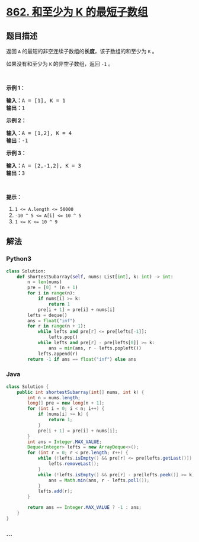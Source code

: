 # [862. 和至少为 K 的最短子数组](https://leetcode-cn.com/problems/shortest-subarray-with-sum-at-least-k)



## 题目描述

<!-- 这里写题目描述 -->

<p>返回 <code>A</code> 的最短的非空连续子数组的<strong>长度</strong>，该子数组的和至少为 <code>K</code> 。</p>

<p>如果没有和至少为&nbsp;<code>K</code>&nbsp;的非空子数组，返回&nbsp;<code>-1</code>&nbsp;。</p>

<p>&nbsp;</p>

<ol>
</ol>

<p><strong>示例 1：</strong></p>

<pre><strong>输入：</strong>A = [1], K = 1
<strong>输出：</strong>1
</pre>

<p><strong>示例 2：</strong></p>

<pre><strong>输入：</strong>A = [1,2], K = 4
<strong>输出：</strong>-1
</pre>

<p><strong>示例 3：</strong></p>

<pre><strong>输入：</strong>A = [2,-1,2], K = 3
<strong>输出：</strong>3
</pre>

<p>&nbsp;</p>

<p><strong>提示：</strong></p>

<ol>
	<li><code>1 &lt;= A.length &lt;= 50000</code></li>
	<li><code>-10 ^ 5&nbsp;&lt;= A[i] &lt;= 10 ^ 5</code></li>
	<li><code>1 &lt;= K &lt;= 10 ^ 9</code></li>
</ol>


## 解法

<!-- 这里可写通用的实现逻辑 -->

<!-- tabs:start -->

### **Python3**

<!-- 这里可写当前语言的特殊实现逻辑 -->

```python
class Solution:
    def shortestSubarray(self, nums: List[int], k: int) -> int:
        n = len(nums)
        pre = [0] * (n + 1)
        for i in range(n):
            if nums[i] >= k:
                return 1
            pre[i + 1] = pre[i] + nums[i]
        lefts = deque()
        ans = float("inf")
        for r in range(n + 1):
            while lefts and pre[r] <= pre[lefts[-1]]:
                lefts.pop()
            while lefts and pre[r] - pre[lefts[0]] >= k:
                ans = min(ans, r - lefts.popleft())
            lefts.append(r)
        return -1 if ans == float("inf") else ans
```

### **Java**

<!-- 这里可写当前语言的特殊实现逻辑 -->

```java
class Solution {
    public int shortestSubarray(int[] nums, int k) {
        int n = nums.length;
        long[] pre = new long[n + 1];
        for (int i = 0; i < n; i++) {
            if (nums[i] >= k) {
                return 1;
            }
            pre[i + 1] = pre[i] + nums[i];
        }
        int ans = Integer.MAX_VALUE;
        Deque<Integer> lefts = new ArrayDeque<>();
        for (int r = 0; r < pre.length; r++) {
            while (!lefts.isEmpty() && pre[r] <= pre[lefts.getLast()]) {
                lefts.removeLast();
            }
            while (!lefts.isEmpty() && pre[r] - pre[lefts.peek()] >= k) {
                ans = Math.min(ans, r - lefts.poll());
            }
            lefts.add(r);
        }

        return ans == Integer.MAX_VALUE ? -1 : ans;
    }
}
```

### **...**

```

```

<!-- tabs:end -->
